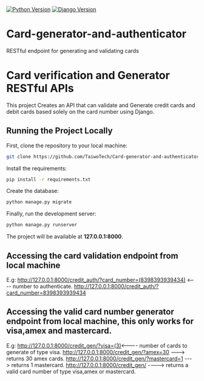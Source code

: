 [![Python Version](https://img.shields.io/badge/python-3.6-brightgreen.svg)](https://python.org)
[![Django Version](https://img.shields.io/badge/django-2.2.4-brightgreen.svg)](https://djangoproject.com)
# Card-generator-and-authenticator
RESTful endpoint for generating and validating cards
# Card verification and Generator RESTful APIs 

This project Creates an API that can validate and Generate credit cards and debit cards based solely on the
card number using Django.

## Running the Project Locally

First, clone the repository to your local machine:

```bash
git clone https://github.com/TaiwoTech/Card-generator-and-authenticator.git
```

Install the requirements:

```bash
pip install -r requirements.txt
```

Create the database:

```bash
python manage.py migrate
```

Finally, run the development server:

```bash
python manage.py runserver
```

The project will be available at **127.0.0.1:8000**.

## Accessing the card validation endpoint from local machine
E.g:
http://127.0.0.1:8000/credit_auth/?card_number=(8398393939434) <---- number to authenticate.
http://127.0.0.1:8000/credit_auth/?card_number=8398393939434

## Accessing the valid card number generator endpoint from local machine, this only works for visa,amex and mastercard.
E.g:
http://127.0.0.1:8000/credit_gen/?visa=(3)<---- number of cards to generate of type visa.
http://127.0.0.1:8000/credit_gen/?amex=30 ---> returns 30 amex cards.
http://127.0.0.1:8000/credit_gen/?mastercard=1 ---> returns 1 mastercard.
http://127.0.0.1:8000/credit_gen/    ----> returns a valid card number of type visa,amex or mastercard.
